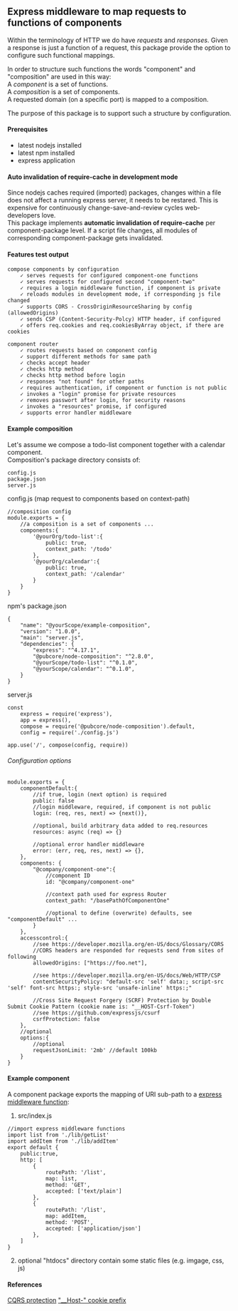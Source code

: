 ## Express middleware to map requests to functions of components
Within the terminology of HTTP we do have _requests_ and _responses_.
Given a response is just a function of a request,
this package provide the option to configure such functional mappings.

In order to structure such functions the words "component" and "composition" are
used in this way:  
A _component_ is a set of functions.  
A _composition_ is a set of components.  
A requested domain (on a specific port) is mapped to a composition.

The purpose of this package is to support such a structure by configuration.

#### Prerequisites
* latest nodejs installed
* latest npm installed
* express application

#### Auto invalidation of require-cache in development mode
Since nodejs caches required (imported) packages, changes within a file does
not affect a running express server, it needs to be restared. This is expensive
for continuously change-save-and-review cycles web-developers love.  
This package implements __automatic invalidation of require-cache__ per
component-package level. If a script file changes, all modules of corresponding
component-package gets invalidated.

#### Features test output
```
compose components by configuration
	✓ serves requests for configured component-one functions
	✓ serves requests for configured second "component-two"
	✓ requires a login middleware function, if component is private
	✓ reloads modules in development mode, if corresponding js file changed
	✓ supports CORS - CrossOriginResourceSharing by config (allowedOrigins)
	✓ sends CSP (Content-Security-Polcy) HTTP header, if configured
	✓ offers req.cookies and req.cookiesByArray object, if there are cookies

component router
	✓ routes requests based on component config
	✓ support different methods for same path
	✓ checks accept header
	✓ checks http method
	✓ checks http method before login
	✓ responses "not found" for other paths
	✓ requires authentication, if component or function is not public
	✓ invokes a "login" promise for private resources
	✓ removes passwort after login, for security reasons
	✓ invokes a "resources" promise, if configured
	✓ supports error handler middleware
```

#### Example composition
Let's assume we compose a todo-list component together with a calendar component.  
Composition's package directory consists of:
```
config.js
package.json
server.js
```
config.js (map request to components based on context-path)
```
//composition config
module.exports = {
	//a composition is a set of components ...
	components:{
		'@yourOrg/todo-list':{
			public: true,
			context_path: '/todo'
		},
		'@yourOrg/calendar':{
			public: true,
			context_path: '/calendar'
		}
	}
}
```
npm's package.json
```
{
	"name": "@yourScope/example-composition",
	"version": "1.0.0",
	"main": "server.js",
	"dependencies": {
		"express": "^4.17.1",
		"@pubcore/node-composition": "^2.8.0",
		"@yourScope/todo-list": "^0.1.0",
		"@yourScope/calendar": "^0.1.0",
	}
}
```
server.js
```
const
	express = require('express'),
	app = express(),
	compose = require('@pubcore/node-composition').default,
	config = require('./config.js')

app.use('/', compose(config, require))
```

###### Configuration options
```
module.exports = {
	componentDefault:{
		//if true, login (next option) is required
		public: false
		//login middleware, required, if component is not public
		login: (req, res, next) => {next()},

		//optional, build arbitrary data added to req.resources
		resources: async (req) => {}

		//optional error handler middleware
		error: (err, req, res, next) => {},
	},
	components: {
		"@company/component-one":{
			//component ID
			id: "@company/component-one"

			//context path used for express Router
			context_path: "/basePathOfComponentOne"

			//optional to define (overwrite) defaults, see "componentDefault" ...
		}
	},
	accesscontrol:{
		//see https://developer.mozilla.org/en-US/docs/Glossary/CORS
		//CORS headers are responded for requests send from sites of following
		allowedOrigins: ["https://foo.net"],

		//see https://developer.mozilla.org/en-US/docs/Web/HTTP/CSP
		contentSecurityPolicy: "default-src 'self' data:; script-src 'self' font-src https:; style-src 'unsafe-inline' https:;"

		//Cross Site Request Forgery (SCRF) Protection by Double Submit Cookie Pattern (cookie name is: "__HOST-Csrf-Token")
		//see https://github.com/expressjs/csurf
		csrfProtection: false
	},
	//optional
	options:{
		//optional
		requestJsonLimit: '2mb' //default 100kb
	}
}
```

#### Example component
A component package exports the mapping of URI sub-path to a [express middleware function](https://expressjs.com/en/guide/using-middleware.html):

1. src/index.js
```
//import express middleware functions
import list from './lib/getList'
import addItem from './lib/addItem'
export default {
	public:true,
	http: [
		{
			routePath: '/list',
			map: list,
			method: 'GET',
			accepted: ['text/plain']
		},
		{
			routePath: '/list',
			map: addItem,
			method: 'POST',
			accepted: ['application/json']
		},
	]
}
```
2. optional "htdocs" directory contain some static files (e.g. imgage, css, js)

#### References
[CQRS protection](https://cheatsheetseries.owasp.org/cheatsheets/Cross-Site_Request_Forgery_Prevention_Cheat_Sheet.html)
["__Host-" cookie prefix](https://tools.ietf.org/html/draft-west-cookie-prefixes-05)
